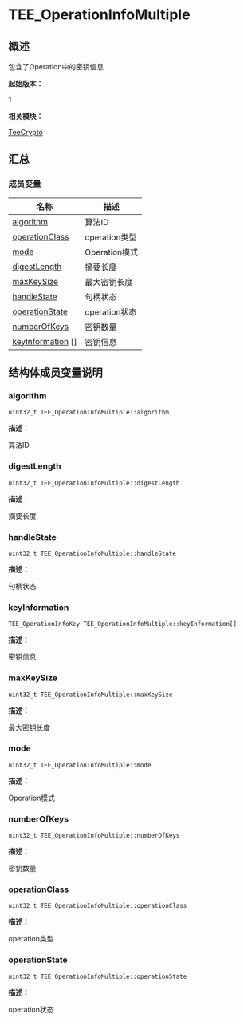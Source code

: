 # TEE_OperationInfoMultiple


## 概述

包含了Operation中的密钥信息

**起始版本：**

1

**相关模块：**

[TeeCrypto](_tee_crypto.md)


## 汇总


### 成员变量

| 名称 | 描述 | 
| -------- | -------- |
| [algorithm](#algorithm) | 算法ID | 
| [operationClass](#operationclass) | operation类型 | 
| [mode](#mode) | Operation模式 | 
| [digestLength](#digestlength) | 摘要长度 | 
| [maxKeySize](#maxkeysize) | 最大密钥长度 | 
| [handleState](#handlestate) | 句柄状态 | 
| [operationState](#operationstate) | operation状态 | 
| [numberOfKeys](#numberofkeys) | 密钥数量 | 
| [keyInformation](#keyinformation) [] | 密钥信息 | 


## 结构体成员变量说明


### algorithm

```
uint32_t TEE_OperationInfoMultiple::algorithm
```

**描述：**

算法ID


### digestLength

```
uint32_t TEE_OperationInfoMultiple::digestLength
```

**描述：**

摘要长度


### handleState

```
uint32_t TEE_OperationInfoMultiple::handleState
```

**描述：**

句柄状态


### keyInformation

```
TEE_OperationInfoKey TEE_OperationInfoMultiple::keyInformation[]
```

**描述：**

密钥信息


### maxKeySize

```
uint32_t TEE_OperationInfoMultiple::maxKeySize
```

**描述：**

最大密钥长度


### mode

```
uint32_t TEE_OperationInfoMultiple::mode
```

**描述：**

Operation模式


### numberOfKeys

```
uint32_t TEE_OperationInfoMultiple::numberOfKeys
```

**描述：**

密钥数量


### operationClass

```
uint32_t TEE_OperationInfoMultiple::operationClass
```

**描述：**

operation类型


### operationState

```
uint32_t TEE_OperationInfoMultiple::operationState
```

**描述：**

operation状态
